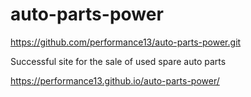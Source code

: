 # auto-parts-power
https://github.com/performance13/auto-parts-power.git

Successful site for the sale of used spare auto parts

https://performance13.github.io/auto-parts-power/
